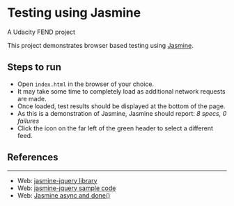 # Testing using Jasmine

A Udacity FEND project

This project demonstrates browser based testing using [Jasmine](https://jasmine.github.io/).

## Steps to run

* Open `index.html` in the browser of your choice.
* It may take some time to completely load as additional network requests are made.
* Once loaded, test results should be displayed at the bottom of the page.
* As this is a demonstration of Jasmine, Jasmine should report: <em>8 specs, 0 failures</em>
* Click the icon on the far left of the green header to select a different feed.


## References
----------
* Web: [jasmine-jquery library](https://github.com/velesin/jasmine-jquery)
* Web: [jasmine-jquery sample code](http://www.htmlgoodies.com/beyond/javascript/js-ref/testing-dom-events-using-jquery-and-jasmine-2.0.html)
* Web: [Jasmine async and done()](http://www.htmlgoodies.com/beyond/javascript/stips/using-jasmine-2.0s-new-done-function-to-test-asynchronous-processes.html)